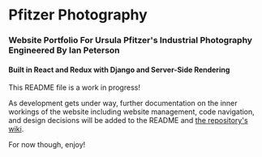 # Pfitzer Photography
### Website Portfolio For Ursula Pfitzer's Industrial Photography Engineered By Ian Peterson

#### Built in React and Redux with Django and Server-Side Rendering


This README file is a work in progress!

As development gets under way, further documentation on the inner workings of the website including website management, code navigation, and design decisions will be added to the README and [the repository's wiki](https://github.com/Xoadra/PfitzerPhotography/wiki).


For now though, enjoy!
